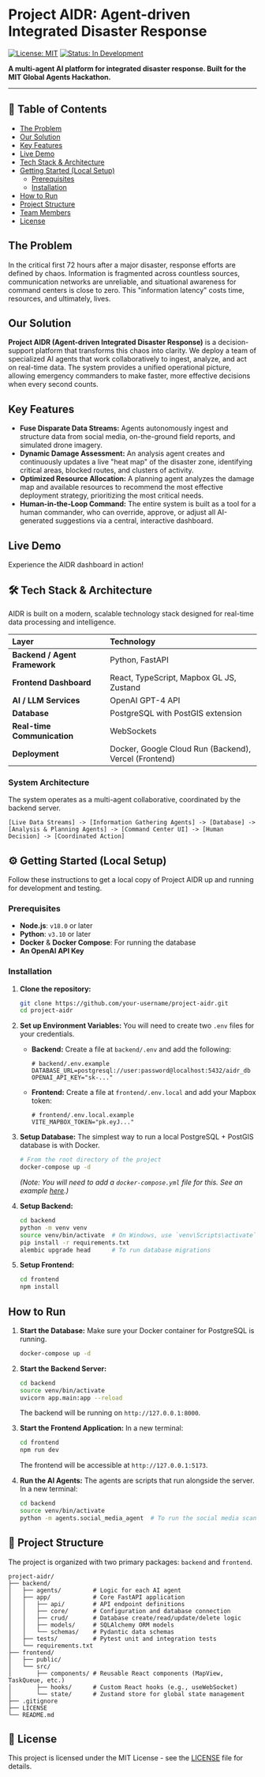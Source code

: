 # Project AIDR: Agent-driven Integrated Disaster Response

[![License: MIT](https://img.shields.io/badge/License-MIT-yellow.svg)](https://opensource.org/licenses/MIT)
[![Status: In Development](https://img.shields.io/badge/status-in_development-orange.svg)](https://github.com/your-username/project-aidr)

**A multi-agent AI platform for integrated disaster response. Built for the MIT Global Agents Hackathon.**


---

## 📖 Table of Contents

- [The Problem](#-the-problem)
- [Our Solution](#-our-solution)
- [Key Features](#-key-features)
- [Live Demo](#-live-demo)
- [Tech Stack & Architecture](#️-tech-stack--architecture)
- [Getting Started (Local Setup)](#️-getting-started-local-setup)
  - [Prerequisites](#prerequisites)
  - [Installation](#installation)
- [How to Run](#️-how-to-run)
- [Project Structure](#-project-structure)
- [Team Members](#-team-members)
- [License](#-license)

##  The Problem

In the critical first 72 hours after a major disaster, response efforts are defined by chaos. Information is fragmented across countless sources, communication networks are unreliable, and situational awareness for command centers is close to zero. This "information latency" costs time, resources, and ultimately, lives.

##  Our Solution

**Project AIDR (Agent-driven Integrated Disaster Response)** is a decision-support platform that transforms this chaos into clarity. We deploy a team of specialized AI agents that work collaboratively to ingest, analyze, and act on real-time data. The system provides a unified operational picture, allowing emergency commanders to make faster, more effective decisions when every second counts.

##  Key Features

- **Fuse Disparate Data Streams:** Agents autonomously ingest and structure data from social media, on-the-ground field reports, and simulated drone imagery.
- **Dynamic Damage Assessment:** An analysis agent creates and continuously updates a live "heat map" of the disaster zone, identifying critical areas, blocked routes, and clusters of activity.
- **Optimized Resource Allocation:** A planning agent analyzes the damage map and available resources to recommend the most effective deployment strategy, prioritizing the most critical needs.
- **Human-in-the-Loop Command:** The entire system is built as a tool for a human commander, who can override, approve, or adjust all AI-generated suggestions via a central, interactive dashboard.

##  Live Demo

Experience the AIDR dashboard in action!


## 🛠️ Tech Stack & Architecture

AIDR is built on a modern, scalable technology stack designed for real-time data processing and intelligence.

| Layer | Technology |
| :--- | :--- |
| **Backend / Agent Framework** | Python, FastAPI |
| **Frontend Dashboard** | React, TypeScript, Mapbox GL JS, Zustand |
| **AI / LLM Services**| OpenAI GPT-4 API |
| **Database** | PostgreSQL with PostGIS extension |
| **Real-time Communication** | WebSockets |
| **Deployment** | Docker, Google Cloud Run (Backend), Vercel (Frontend) |

### System Architecture

The system operates as a multi-agent collaborative, coordinated by the backend server.

`[Live Data Streams] -> [Information Gathering Agents] -> [Database] -> [Analysis & Planning Agents] -> [Command Center UI] -> [Human Decision] -> [Coordinated Action]`

## ⚙️ Getting Started (Local Setup)

Follow these instructions to get a local copy of Project AIDR up and running for development and testing.

### Prerequisites

- **Node.js**: `v18.0` or later
- **Python**: `v3.10` or later
- **Docker** & **Docker Compose**: For running the database
- **An OpenAI API Key**

### Installation

1.  **Clone the repository:**
    ```sh
    git clone https://github.com/your-username/project-aidr.git
    cd project-aidr
    ```

2.  **Set up Environment Variables:**
    You will need to create two `.env` files for your credentials.

    *   **Backend:** Create a file at `backend/.env` and add the following:
        ```env
        # backend/.env.example
        DATABASE_URL=postgresql://user:password@localhost:5432/aidr_db
        OPENAI_API_KEY="sk-..."
        ```
    *   **Frontend:** Create a file at `frontend/.env.local` and add your Mapbox token:
        ```env
        # frontend/.env.local.example
        VITE_MAPBOX_TOKEN="pk.eyJ..."
        ```

3.  **Setup Database:**
    The simplest way to run a local PostgreSQL + PostGIS database is with Docker.
    ```sh
    # From the root directory of the project
    docker-compose up -d
    ```
    *(Note: You will need to add a `docker-compose.yml` file for this. See an example [here](https://hub.docker.com/r/postgis/postgis/).)*

4.  **Setup Backend:**
    ```sh
    cd backend
    python -m venv venv
    source venv/bin/activate  # On Windows, use `venv\Scripts\activate`
    pip install -r requirements.txt
    alembic upgrade head      # To run database migrations
    ```

5.  **Setup Frontend:**
    ```sh
    cd frontend
    npm install
    ```

##  How to Run

1.  **Start the Database:** Make sure your Docker container for PostgreSQL is running.
    ```sh
    docker-compose up -d
    ```

2.  **Start the Backend Server:**
    ```sh
    cd backend
    source venv/bin/activate
    uvicorn app.main:app --reload
    ```
    The backend will be running on `http://127.0.0.1:8000`.

3.  **Start the Frontend Application:**
    In a new terminal:
    ```sh
    cd frontend
    npm run dev
    ```
    The frontend will be accessible at `http://127.0.0.1:5173`.

4.  **Run the AI Agents:**
    The agents are scripts that run alongside the server. In a new terminal:
    ```sh
    cd backend
    source venv/bin/activate
    python -m agents.social_media_agent  # To run the social media scan
    ```

## 📂 Project Structure

The project is organized with two primary packages: `backend` and `frontend`.

```
project-aidr/
├── backend/
│   ├── agents/         # Logic for each AI agent
│   ├── app/            # Core FastAPI application
│   │   ├── api/        # API endpoint definitions
│   │   ├── core/       # Configuration and database connection
│   │   ├── crud/       # Database create/read/update/delete logic
│   │   ├── models/     # SQLAlchemy ORM models
│   │   └── schemas/    # Pydantic data schemas
│   ├── tests/          # Pytest unit and integration tests
│   └── requirements.txt
├── frontend/
│   ├── public/
│   └── src/
│       ├── components/ # Reusable React components (MapView, TaskQueue, etc.)
│       ├── hooks/      # Custom React hooks (e.g., useWebSocket)
│       └── state/      # Zustand store for global state management
├── .gitignore
├── LICENSE
└── README.md
```


## 📜 License

This project is licensed under the MIT License - see the [LICENSE](LICENSE) file for details.

